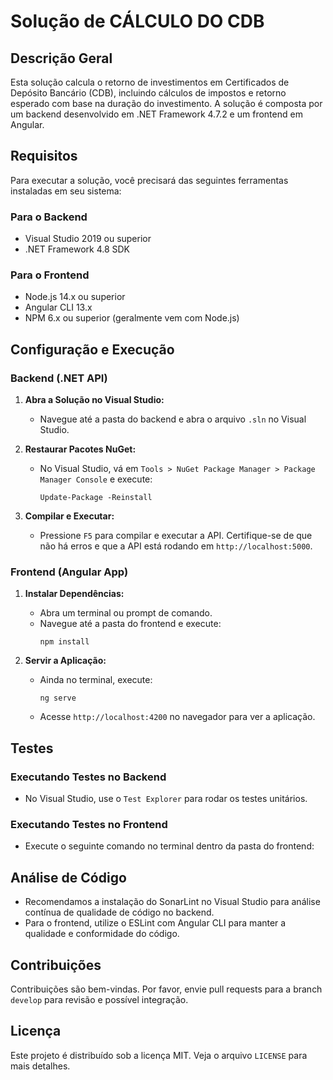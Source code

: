 # Solução de CÁLCULO DO CDB 

## Descrição Geral
Esta solução calcula o retorno de investimentos em Certificados de Depósito Bancário (CDB), incluindo cálculos de impostos e retorno esperado com base na duração do investimento. A solução é composta por um backend desenvolvido em .NET Framework 4.7.2 e um frontend em Angular.

## Requisitos
Para executar a solução, você precisará das seguintes ferramentas instaladas em seu sistema:

### Para o Backend
- Visual Studio 2019 ou superior
- .NET Framework 4.8 SDK

### Para o Frontend
- Node.js 14.x ou superior
- Angular CLI 13.x
- NPM 6.x ou superior (geralmente vem com Node.js)

## Configuração e Execução

### Backend (.NET API)
1. **Abra a Solução no Visual Studio:**
   - Navegue até a pasta do backend e abra o arquivo `.sln` no Visual Studio.

2. **Restaurar Pacotes NuGet:**
   - No Visual Studio, vá em `Tools > NuGet Package Manager > Package Manager Console` e execute:
     ```
     Update-Package -Reinstall
     ```

3. **Compilar e Executar:**
   - Pressione `F5` para compilar e executar a API. Certifique-se de que não há erros e que a API está rodando em `http://localhost:5000`.

### Frontend (Angular App)
1. **Instalar Dependências:**
   - Abra um terminal ou prompt de comando.
   - Navegue até a pasta do frontend e execute:
     ```
     npm install
     ```

2. **Servir a Aplicação:**
   - Ainda no terminal, execute:
     ```
     ng serve
     ```
   - Acesse `http://localhost:4200` no navegador para ver a aplicação.

## Testes

### Executando Testes no Backend
- No Visual Studio, use o `Test Explorer` para rodar os testes unitários.

### Executando Testes no Frontend
- Execute o seguinte comando no terminal dentro da pasta do frontend:


## Análise de Código
- Recomendamos a instalação do SonarLint no Visual Studio para análise contínua de qualidade de código no backend.
- Para o frontend, utilize o ESLint com Angular CLI para manter a qualidade e conformidade do código.

## Contribuições
Contribuições são bem-vindas. Por favor, envie pull requests para a branch `develop` para revisão e possível integração.

## Licença
Este projeto é distribuído sob a licença MIT. Veja o arquivo `LICENSE` para mais detalhes.

